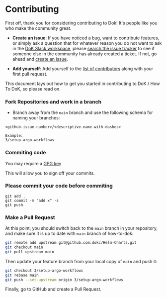# Contributing

First off, thank you for considering contributing to Dok! It's people like you who make the community great.

- **Create an issue**: If you have noticed a bug, want to contribute features, or simply ask a question that for whatever reason you do not want to ask in the [DoK Slack workspace](https://dokcommunity.slack.com/), please [search the issue tracker](https://github.com/dokc/how-to-dok/issues) to see if someone else in the community has already created a ticket. If not, go ahead and [create an issue](https://github.com/dokc/how-to-dok/issues/new/choose).

- **Add yourself**: Add yourself to the [list of contributors](CONTRIBUTORS.md) along with your first pull request.

This document lays out how to get you started in contributing to DoK / How To DoK, so please read on.

### Fork Repositories and work in a branch

- Branch away from the `main` branch and use the following schema for naming your branches:

```
<github-issue-number>/<descriptive-name-with-dashes>

Example:
3/setup-argo-workflows
```

### Commiting code

You may require a [GPG key](https://docs.github.com/en/authentication/managing-commit-signature-verification/adding-a-new-gpg-key-to-your-github-account)

This will allow you to sign off your commits.
### Please commit your code before commiting

```
git add .
git commit -m "add x" -s
git push
```

### Make a Pull Request

At this point, you should switch back to the `main` branch in your repository, and make sure it is up to date with `main` branch of how-to-dok:

```bash
git remote add upstream git@github.com:dokc/Helm-Charts.git
git checkout main
git pull upstream main
```

Then update your feature branch from your local copy of `main` and push it:

```bash
git checkout 3/setup-argo-workflows
git rebase main
git push --set-upstream origin 3/setup-argo-workflows
```

Finally, go to GitHub and create a Pull Request.
